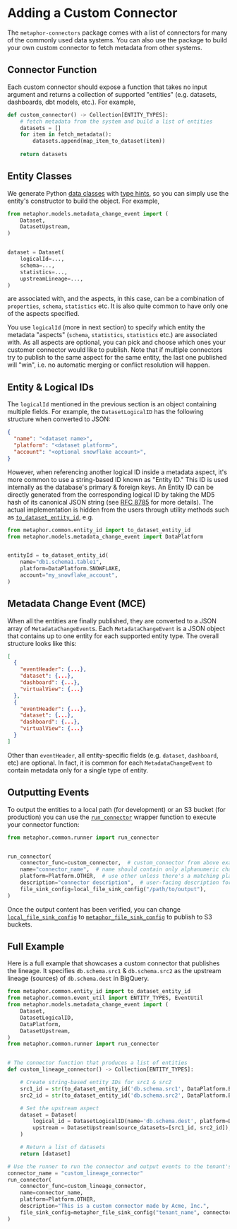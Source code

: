 # Adding a Custom Connector

The `metaphor-connectors` package comes with a list of connectors for many of the commonly used data systems. You can also use the package to build your own custom connector to fetch metadata from other systems.

## Connector Function

Each custom connector should expose a function that takes no input argument and returns a collection of supported "entities" (e.g. datasets, dashboards, dbt models, etc.). For example,

```py
def custom_connector() -> Collection[ENTITY_TYPES]:
    # fetch metadata from the system and build a list of entities
    datasets = []
    for item in fetch_metadata():
        datasets.append(map_item_to_dataset(item))
  
    return datasets
```

## Entity Classes

We generate Python [data classes](https://docs.python.org/3/library/dataclasses.html) with [type hints](https://www.python.org/dev/peps/pep-0484/), so you can simply use the entity's constructor to build the object. For example,

```py
from metaphor.models.metadata_change_event import (
    Dataset,
    DatasetUpstream,
)


dataset = Dataset(
    logicalId=...,
    schema=...,
    statistics=...,
    upstreamLineage=...,
)
```

 are associated with, and the aspects, in this case, can be a combination of `properties`, `schema`, `statistics` etc. It is also quite common to have only one of the aspects specified.

You use `logicalId` (more in next section) to specify which entity the metadata "aspects" (`schema`, `statistics`, `statistics` etc.) are associated with. As all aspects are optional, you can pick and choose which ones your customer connector would like to publish. Note that if multiple connectors try to publish to the same aspect for the same entity, the last one published will "win", i.e. no automatic merging or conflict resolution will happen.

## Entity & Logical IDs

The `logicalId` mentioned in the previous section is an object containing multiple fields. For example, the `DatasetLogicalID` has the following structure when converted to JSON:

```json
{
  "name": "<dataset name>",
  "platform": "<dataset platform>",
  "account": "<optional snowflake account>",
}
```

However, when referencing another logical ID inside a metadata aspect, it's more common to use a string-based ID known as "Entity ID." This ID is used internally as the database's primary & foreign keys. An Entity ID can be directly generated from the corresponding logical ID by taking the MD5 hash of its canonical JSON string (see [RFC 8785](https://datatracker.ietf.org/doc/html/rfc8785) for more details). The actual implementation is hidden from the users through utility methods such as [`to_dataset_entity_id`](../metaphor/common/entity_id.py), e.g.

```py
from metaphor.common.entity_id import to_dataset_entity_id
from metaphor.models.metadata_change_event import DataPlatform


entityId = to_dataset_entity_id(
    name="db1.schema1.table1",
    platform=DataPlatform.SNOWFLAKE,
    account="my_snowflake_account",
)
```

## Metadata Change Event (MCE)

When all the entities are finally published, they are converted to a JSON array of `MetadataChangeEvent`s. Each `MetadataChangeEvent` is a JSON object that contains up to one entity for each supported entity type. The overall structure looks like this:

```json
[
  {
    "eventHeader": {...},
    "dataset": {...},
    "dashboard": {...},
    "virtualView": {...}
  },
  {
    "eventHeader": {...},
    "dataset": {...},
    "dashboard": {...},
    "virtualView": {...}
  }
]
```

Other than `eventHeader`, all entity-specific fields (e.g. `dataset`, `dashboard`, etc) are optional. In fact, it is common for each `MetadataChangeEvent` to contain metadata only for a single type of entity.

## Outputting Events

To output the entities to a local path (for development) or an S3 bucket (for production) you can use the [`run_connector`](../metaphor/common/runner.py) wrapper function to execute your connector function:

```py
from metaphor.common.runner import run_connector


run_connector(
    connector_func=custom_connector,  # custom_connector from above example
    name="connector_name",  # name should contain only alphanumeric characters plus underscores
    platform=Platform.OTHER,  # use other unless there's a matching platform
    description="connector description",  # user-facing description for the connector
    file_sink_config=local_file_sink_config("/path/to/output"),  
)
```

Once the output content has been verified, you can change [`local_file_sink_config`](../metaphor/common/runner.py) to [`metaphor_file_sink_config`](../metaphor/common/runner.py) to publish to S3 buckets.

## Full Example

Here is a full example that showcases a custom connector that publishes the lineage. It specifies `db.schema.src1` & `db.schema.src2` as the upstream lineage (sources) of `db.schema.dest` in BigQuery.

```py
from metaphor.common.entity_id import to_dataset_entity_id
from metaphor.common.event_util import ENTITY_TYPES, EventUtil
from metaphor.models.metadata_change_event import (
    Dataset,
    DatasetLogicalID,
    DataPlatform,
    DatasetUpstream,
)
from metaphor.common.runner import run_connector


# The connector function that produces a list of entities
def custom_lineage_connector() -> Collection[ENTITY_TYPES]:

    # Create string-based entity IDs for src1 & src2
    src1_id = str(to_dataset_entity_id('db.schema.src1', DataPlatform.BIGQUERY))
    src2_id = str(to_dataset_entity_id('db.schema.src2', DataPlatform.BIGQUERY))

    # Set the upstream aspect
    dataset = Dataset(
        logical_id = DatasetLogicalID(name='db.schema.dest', platform=DataPlatform.BIGQUERY),
        upstream = DatasetUpstream(source_datasets=[src1_id, src2_id]),
    )

    # Return a list of datasets
    return [dataset]

# Use the runner to run the connector and output events to the tenant's S3 bucket
connector_name = "custom_lineage_connector"
run_connector(
    connector_func=custom_lineage_connector,
    name=connector_name,
    platform=Platform.OTHER,
    description="This is a custom connector made by Acme, Inc.",
    file_sink_config=metaphor_file_sink_config("tenant_name", connector_name),  
)
```
